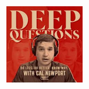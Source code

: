<a href="https://open.spotify.com/show/6z4NLXyHPga1UmSJsPK7G1?si=f2290d2757b94d4b">
<img src="https://github.com/awkerns/awkerns.github.io/blob/main/images/deep%20questions.png" width="200" height="200">
</a>
